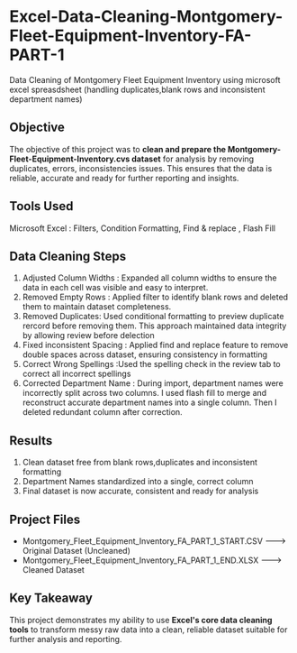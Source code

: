 # Excel-Data-Cleaning-Montgomery-Fleet-Equipment-Inventory-FA-PART-1
Data Cleaning of Montgomery Fleet Equipment Inventory using microsoft excel spreasdsheet (handling duplicates,blank rows and inconsistent department names)
## Objective
The objective of this project was to **clean and prepare the Montgomery-Fleet-Equipment-Inventory.cvs dataset** for analysis by removing duplicates, errors, inconsistencies issues. This ensures that the data is reliable, accurate and ready for further reporting and insights.

## Tools Used
Microsoft Excel : Filters, Condition Formatting, Find & replace , Flash Fill

## Data Cleaning Steps
1. Adjusted Column Widths : Expanded all column widths to ensure the data in each cell was visible and easy to interpret.
2. Removed Empty Rows : Applied filter to identify blank rows and deleted them to maintain dataset completeness.
3. Removed Duplicates: Used conditional formatting to preview duplicate rercord before removing them. This approach maintained data integrity by allowing review before delection
4. Fixed inconsistent Spacing : Applied  find and replace feature to remove double spaces across dataset, ensuring consistency in formatting
5. Correct Wrong Spellings :Used the spelling check in the review tab to correct all incorrect spellings
6. Corrected Department Name : During import, department names were incorrectly split across two columns. I used flash fill to merge and reconstruct accurate department names into a single column. Then I deleted redundant column after correction.

## Results
1. Clean dataset free from blank rows,duplicates and inconsistent formatting
2. Department Names standardized into a single, correct column
3. Final dataset is now accurate, consistent and ready for analysis

## Project Files
- Montgomery_Fleet_Equipment_Inventory_FA_PART_1_START.CSV   ---> Original Dataset (Uncleaned)
- Montgomery_Fleet_Equipment_Inventory_FA_PART_1_END.XLSX    ---> Cleaned Dataset

## Key Takeaway
This project demonstrates my ability to use **Excel's core data cleaning tools** to transform messy raw data into a clean, reliable dataset suitable for further analysis and reporting.
